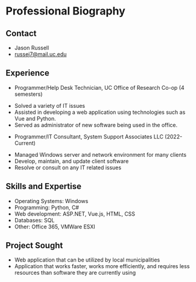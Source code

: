 # Professional Biography 

## Contact 
* Jason Russell 
* russej7@mail.uc.edu

## Experience
* Programmer/Help Desk Technician, UC Office of Research Co-op (4 semesters)
- Solved a variety of IT issues 
- Assisted in developing a web application using technologies such as Vue and Python. 
- Served as administrator of new software being used in the office. 

* Programmer/IT Consultant, System Support Associates LLC (2022-Current)
- Managed Windows server and network environment for many clients
- Develop, maintain, and update client software
- Resolve or consult on any IT related issues

## Skills and Expertise
* Operating Systems: Windows 
* Programming: Python, C#
* Web development: ASP.NET, Vue.js, HTML, CSS
* Databases: SQL
* Other: Office 365, VMWare ESXI


## Project Sought
- Web application that can be utilized by local municipalities
- Application that works faster, works more efficiently, and requires less resources than software they are currently using

